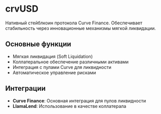 
# crvUSD

Нативный стейблкоин протокола Curve Finance. Обеспечивает стабильность через инновационные механизмы мягкой ликвидации.

## Основные функции

- Мягкая ликвидация (Soft Liquidation)
- Коллатеральное обеспечение различными активами
- Интеграция с пулами Curve для ликвидности
- Автоматическое управление рисками

## Интеграции

- **Curve Finance**: Основная интеграция для пулов ликвидности
- **LlamaLend**: Использование в качестве коллатерала